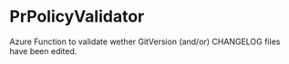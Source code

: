 # PrPolicyValidator
Azure Function to validate wether GitVersion (and/or) CHANGELOG files have been edited.
